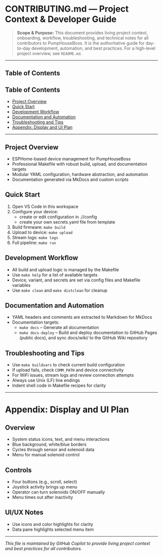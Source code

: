 # CONTRIBUTING.md — Project Context & Developer Guide

> **Scope & Purpose:**
> This document provides living project context, onboarding, workflow, troubleshooting, and technical notes for all contributors to PumpHouseBoss. It is the authoritative guide for day-to-day development, automation, and best practices. For a high-level project overview, see `README.md`.

---

## Table of Contents

## Table of Contents
- [Project Overview](#project-overview)
- [Quick Start](#quick-start)
- [Development Workflow](#development-workflow)
- [Documentation and Automation](#documentation-and-automation)
- [Troubleshooting and Tips](#troubleshooting-and-tips)
- [Appendix: Display and UI Plan](#appendix-display-and-ui-plan)

---

## Project Overview
- ESPHome-based device management for PumpHouseBoss
- Professional Makefile with robust build, upload, and documentation targets
- Modular YAML configuration, hardware abstraction, and automation
- Documentation generated via MkDocs and custom scripts

## Quick Start
1. Open VS Code in this workspace
2. Configure your device:
   - create or edit configuration in .//config
   - create your own secrets.yaml file from template
3. Build firmware: `make build`
4. Upload to device: `make upload`
5. Stream logs: `make logs`
6. Full pipeline: `make run`

## Development Workflow
- All build and upload logic is managed by the Makefile
- Use `make help` for a list of available targets
- Device, variant, and secrets are set via config files and Makefile variables
- Use `make clean` and `make distclean` for cleanup

## Documentation and Automation
- YAML headers and comments are extracted to Markdown for MkDocs
- Documentation targets:
  - `make docs` – Generate all documentation
  - `make docs-deploy` – Build and deploy documentation to GitHub Pages (public docs), and sync docs/wiki/ to the GitHub Wiki repository

## Troubleshooting and Tips
- Use `make buildvars` to check current build configuration
- If upload fails, check `COMM_PATH` and device connectivity
- For WiFi issues, stream logs and review connection attempts
- Always use Unix (LF) line endings
- Indent shell code in Makefile recipes for clarity

---

# Appendix: Display and UI Plan

## Overview
- System status icons, text, and menu interactions
- Blue background, white/blue borders
- Cycles through sensor and solenoid data
- Menu for manual solenoid control

## Controls
- Four buttons (e.g., scroll, select)
- Joystick activity brings up menu
- Operator can turn solenoids ON/OFF manually
- Menu times out after inactivity

## UI/UX Notes
- Use icons and color highlights for clarity
- Data pane highlights selected menu item

---

*This file is maintained by GitHub Copilot to provide living project context and best practices for all contributors.*
